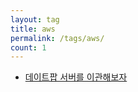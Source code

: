 ```yaml
---
layout: tag
title: aws
permalink: /tags/aws/
count: 1
---
```


- [데이트팝 서버를 이관해보자](https://blog.datepop.co.krhttps://blog.datepop.co.kr/GCP-AWS-migration/)
